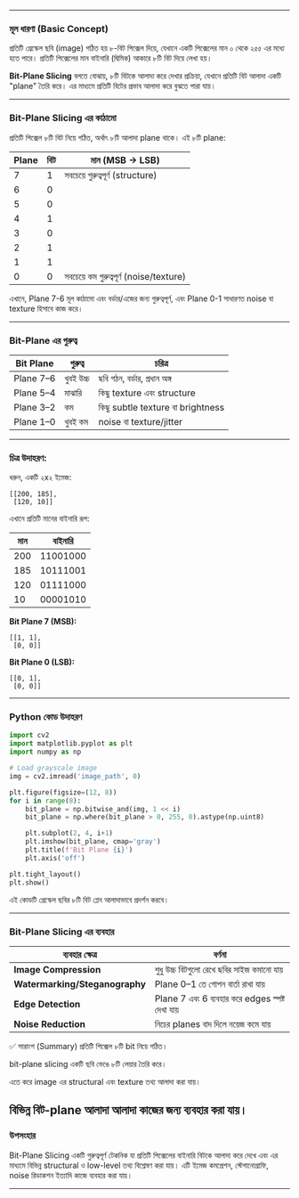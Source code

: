 
---

### **মূল ধারণা (Basic Concept)**

প্রতিটি গ্রেস্কেল ছবি (image) গঠিত হয় ৮-বিট পিক্সেল দিয়ে, যেখানে একটি পিক্সেলের মান ০ থেকে ২৫৫ এর মধ্যে হতে পারে। প্রতিটি পিক্সেলের মান বাইনারি (দ্বিমিক) আকারে ৮টি বিট দিয়ে লেখা হয়।

**Bit-Plane Slicing** বলতে বোঝায়, ৮টি বিটকে আলাদা করে দেখার প্রক্রিয়া, যেখানে প্রতিটি বিট আলাদা একটি "plane" তৈরি করে। এর মাধ্যমে প্রতিটি বিটের প্রভাব আলাদা করে বুঝতে পারা যায়।

---

### **Bit-Plane Slicing এর কাঠামো**

প্রতিটি পিক্সেল ৮টি বিট নিয়ে গঠিত, অর্থাৎ ৮টি আলাদা plane থাকে। এই ৮টি plane:

| Plane | বিট | মান (MSB → LSB)                        |
| ----- | --- | -------------------------------------- |
| 7     | 1   | সবচেয়ে গুরুত্বপূর্ণ (structure)        |
| 6     | 0   |                                        |
| 5     | 0   |                                        |
| 4     | 1   |                                        |
| 3     | 0   |                                        |
| 2     | 1   |                                        |
| 1     | 1   |                                        |
| 0     | 0   | সবচেয়ে কম গুরুত্বপূর্ণ (noise/texture) |

এখানে, Plane 7-6 মূল কাঠামো এবং বর্ডার/এজের জন্য গুরুত্বপূর্ণ, এবং Plane 0-1 সাধারণত noise বা texture হিসাবে কাজ করে।

---

### **Bit-Plane এর গুরুত্ব**

| Bit Plane | গুরুত্ব   | চরিত্র                            |
| --------- | --------- | --------------------------------- |
| Plane 7–6 | খুবই উচ্চ | ছবি গঠন, বর্ডার, প্রধান অঙ্গ      |
| Plane 5–4 | মাঝারি    | কিছু texture এবং structure        |
| Plane 3–2 | কম        | কিছু subtle texture বা brightness |
| Plane 1–0 | খুবই কম   | noise বা texture/jitter           |

---

### **চিত্র উদাহরণ:**

ধরুন, একটি ২x২ ইমেজ:

```
[[200, 185],
 [120, 10]]
```

এখানে প্রতিটি মানের বাইনারি রূপ:

| মান | বাইনারি  |
| --- | -------- |
| 200 | 11001000 |
| 185 | 10111001 |
| 120 | 01111000 |
| 10  | 00001010 |

**Bit Plane 7 (MSB):**

```
[[1, 1],
 [0, 0]]
```

**Bit Plane 0 (LSB):**

```
[[0, 1],
 [0, 0]]
```

---

### **Python কোড উদাহরণ**

```python
import cv2
import matplotlib.pyplot as plt
import numpy as np

# Load grayscale image
img = cv2.imread('image_path', 0)

plt.figure(figsize=(12, 8))
for i in range(8):
    bit_plane = np.bitwise_and(img, 1 << i)
    bit_plane = np.where(bit_plane > 0, 255, 0).astype(np.uint8)

    plt.subplot(2, 4, i+1)
    plt.imshow(bit_plane, cmap='gray')
    plt.title(f'Bit Plane {i}')
    plt.axis('off')

plt.tight_layout()
plt.show()
```

এই কোডটি গ্রেস্কেল ছবির ৮টি বিট প্লেন আলাদাভাবে প্রদর্শন করবে।

---

### **Bit-Plane Slicing এর ব্যবহার**

| ব্যবহার ক্ষেত্র                | বর্ণনা                                          |
| ------------------------------ | ----------------------------------------------- |
| **Image Compression**          | শুধু উচ্চ বিটগুলো রেখে ছবির সাইজ কমানো যায়      |
| **Watermarking/Steganography** | Plane 0–1 তে গোপন বার্তা রাখা যায়               |
| **Edge Detection**             | Plane 7 এবং 6 ব্যবহার করে edges স্পষ্ট দেখা যায় |
| **Noise Reduction**            | নিচের planes বাদ দিলে নয়েজ কমে যায়              |



✅ সারাংশ (Summary)
 প্রতিটি পিক্সেল ৮টি bit নিয়ে গঠিত।

 bit-plane slicing একটি ছবি ভেঙে ৮টি লেয়ার তৈরি করে।

 এতে করে image এর structural এবং texture তথ্য আলাদা করা যায়।

 বিভিন্ন বিট-plane আলাদা আলাদা কাজের জন্য ব্যবহার করা যায়।
---

### **উপসংহার**

Bit-Plane Slicing একটি গুরুত্বপূর্ণ টেকনিক যা প্রতিটি পিক্সেলের বাইনারি বিটকে আলাদা করে দেখে এবং এর মাধ্যমে বিভিন্ন structural ও low-level তথ্য বিশ্লেষণ করা যায়। এটি ইমেজ কমপ্রেশন, স্টেগানোগ্রাফি, noise রিডাকশন ইত্যাদি কাজে ব্যবহার করা যায়।

---


